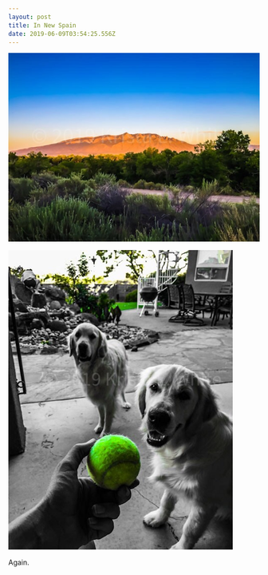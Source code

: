 ```yaml
---
layout: post
title: In New Spain
date: 2019-06-09T03:54:25.556Z
---
```

![](/assets/uploads/d5a797fa-61c4-4155-9c99-cc5582ee833f.jpeg)

![](/assets/uploads/f247acff-a926-46a4-979f-da5e40198c15.jpeg)

Again.
